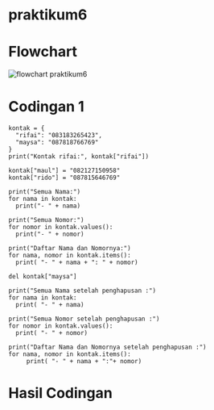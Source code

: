 # praktikum6

# Flowchart

![flowchart praktikum6](https://github.com/user-attachments/assets/51e030a5-a129-4979-bd6b-932708dbbb85)

# Codingan 1
```
kontak = {
  "rifai": "083183265423",
  "maysa": "087818766769"
}
print("Kontak rifai:", kontak["rifai"])

kontak["maul"] = "082127150958"
kontak["rido"] = "087815646769"

print("Semua Nama:")
for nama in kontak:
  print("- " + nama)

print("Semua Nomor:")
for nomor in kontak.values():
  print("- " + nomor)

print("Daftar Nama dan Nomornya:")
for nama, nomor in kontak.items():
  print( "- " + nama + ": " + nomor)

del kontak["maysa"]

print("Semua Nama setelah penghapusan :")
for nama in kontak:
  print( "- " + nama)

print("Semua Nomor setelah penghapusan :")
for nomor in kontak.values():
  print( "- " + nomor)

print("Daftar Nama dan Nomornya setelah penghapusan :")
for nama, nomor in kontak.items():
     print( "- " + nama + ":"+ nomor)
```

# Hasil Codingan

